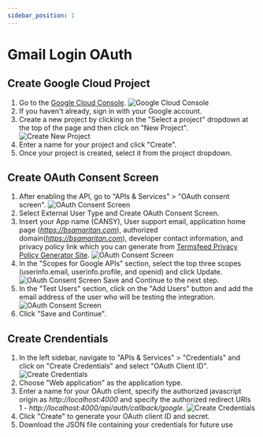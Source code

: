 ```yaml
---
sidebar_position: 1
---
```


# Gmail Login OAuth

## Create Google Cloud Project

1. Go to the [Google Cloud Console](https://console.developers.google.com/).
   ![Google Cloud Console](/img/console_page.png)
2. If you haven't already, sign in with your Google account.
3. Create a new project by clicking on the "Select a project" dropdown at the top of the page and then click on "New Project".
   ![Create New Project](/img/create-project.png)
4. Enter a name for your project and click "Create".
5. Once your project is created, select it from the project dropdown.

## Create OAuth Consent Screen

1. After enabling the API, go to "APIs & Services" > "OAuth consent screen".
   ![OAuth Consent Screen](/img/consent-screen.png)
2. Select External User Type and Create OAuth Consent Screen.
3. Insert your App name (CANSY), User support email, application home page (*https://bsamaritan.com*), authorized domain(*https://bsamaritan.com*), developer contact information, and privacy policy link which you can generate
from [Termsfeed Privacy Policy Generator Site](https://www.termsfeed.com).
   ![OAuth Consent Screen](/img/app-info-consent-screen.png)
4. In the "Scopes for Google APIs" section, select the top three scopes (userinfo.email, userinfo.profile, and openid) and click Update.
   ![OAuth Consent Screen](/img/add-remove-scope.png)
   Save and Continue to the next step.
5. In the "Test Users" section, click on the "Add Users" button and add the email address of the user who will be testing the integration.
   ![OAuth Consent Screen](/img/test-users.png)
6. Click "Save and Continue".

## Create Crendentials

1. In the left sidebar, navigate to "APIs & Services" > "Credentials" and click on "Create Credentials" and select "OAuth Client ID".
   ![Create Credentials](/img/create-credentials.png)
2. Choose "Web application" as the application type.
3. Enter a name for your OAuth client, specify the authorized javascript origin as *http://localhost:4000* and specify the authorized redirect URIs 1 - *http://localhost:4000/api/auth/callback/google*.
   ![Create Credentials](/img/create-credential-detes.png)
4. Click "Create" to generate your OAuth client ID and secret.
5. Download the JSON file containing your credentials for future use